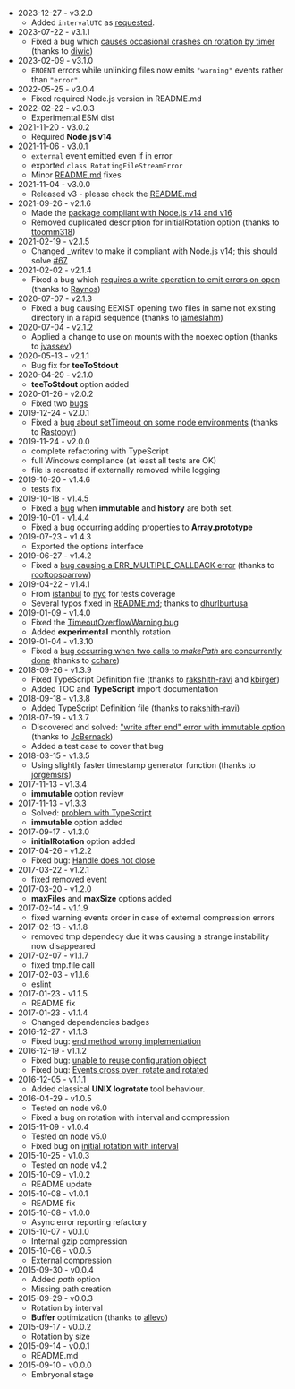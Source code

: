 - 2023-12-27 - v3.2.0
  - Added `intervalUTC` as [requested](https://github.com/iccicci/rotating-file-stream/issues/97).
- 2023-07-22 - v3.1.1
  - Fixed a bug which [causes occasional crashes on rotation by timer](https://github.com/iccicci/rotating-file-stream/issues/84) (thanks to [diwic](https://github.com/diwic))
- 2023-02-09 - v3.1.0
  - `ENOENT` errors while unlinking files now emits `"warning"` events rather than `"error"`.
- 2022-05-25 - v3.0.4
  - Fixed required Node.js version in README.md
- 2022-02-22 - v3.0.3
  - Experimental ESM dist
- 2021-11-20 - v3.0.2
  - Required **Node.js v14**
- 2021-11-06 - v3.0.1
  - `external` event emitted even if in error
  - exported `class RotatingFileStreamError`
  - Minor [README.md](https://github.com/iccicci/rotating-file-stream/blob/master/README.md) fixes
- 2021-11-04 - v3.0.0
  - Released v3 - please check the [README.md](https://www.npmjs.com/package/rotating-file-stream#upgrading-from-v2-to-v3)
- 2021-09-26 - v2.1.6
  - Made the [package compliant with Node.js v14 and v16](https://github.com/iccicci/rotating-file-stream/issues/63)
  - Removed duplicated description for initialRotation option (thanks to [ttoomm318](https://github.com/ttoomm318))
- 2021-02-19 - v2.1.5
  - Changed \_writev to make it compliant with Node.js v14; this should solve [#67](https://github.com/iccicci/rotating-file-stream/issues/67)
- 2021-02-02 - v2.1.4
  - Fixed a bug which [requires a write operation to emit errors on open](https://github.com/iccicci/rotating-file-stream/issues/62) (thanks to [Raynos](https://github.com/Raynos))
- 2020-07-07 - v2.1.3
  - Fixed a bug causing EEXIST opening two files in same not existing directory in a rapid sequence (thanks to [jameslahm](https://github.com/jameslahm))
- 2020-07-04 - v2.1.2
  - Applied a change to use on mounts with the noexec option (thanks to [jvassev](https://github.com/jvassev))
- 2020-05-13 - v2.1.1
  - Bug fix for **teeToStdout**
- 2020-04-29 - v2.1.0
  - **teeToStdout** option added
- 2020-01-26 - v2.0.2
  - Fixed two [bugs](https://github.com/iccicci/rotating-file-stream/pull/47)
- 2019-12-24 - v2.0.1
  - Fixed a [bug about setTimeout on some node environments](https://github.com/iccicci/rotating-file-stream/pull/46) (thanks to [Rastopyr](https://github.com/Rastopyr))
- 2019-11-24 - v2.0.0
  - complete refactoring with TypeScript
  - full Windows compliance (at least all tests are OK)
  - file is recreated if externally removed while logging
- 2019-10-20 - v1.4.6
  - tests fix
- 2019-10-18 - v1.4.5
  - Fixed a [bug](https://github.com/iccicci/rotating-file-stream/issues/39) when **immutable** and **history** are both set.
- 2019-10-01 - v1.4.4
  - Fixed a [bug](https://github.com/iccicci/rotating-file-stream/issues/42) occurring adding properties to **Array.prototype**
- 2019-07-23 - v1.4.3
  - Exported the options interface
- 2019-06-27 - v1.4.2
  - Fixed a [bug causing a ERR_MULTIPLE_CALLBACK error](https://github.com/iccicci/rotating-file-stream/issues/36) (thanks to [rooftopsparrow](https://github.com/rooftopsparrow))
- 2019-04-22 - v1.4.1
  - From [istanbul](https://www.npmjs.com/package/istanbul) to [nyc](https://www.npmjs.com/package/nyc) for tests coverage
  - Several typos fixed in [README.md](https://github.com/iccicci/rotating-file-stream/blob/master/README.md); thanks to [dhurlburtusa](https://github.com/dhurlburtusa)
- 2019-01-09 - v1.4.0
  - Fixed the [TimeoutOverflowWarning bug](https://github.com/iccicci/rotating-file-stream/issues/34)
  - Added **experimental** monthly rotation
- 2019-01-04 - v1.3.10
  - Fixed a [bug occurring when two calls to _makePath_ are concurrently done](https://github.com/iccicci/rotating-file-stream/pull/33) (thanks to [cchare](https://github.com/cchare))
- 2018-09-26 - v1.3.9
  - Fixed TypeScript Definition file (thanks to [rakshith-ravi](https://www.npmjs.com/~rakshith-ravi) and [kbirger](https://www.npmjs.com/~kbirger))
  - Added TOC and **TypeScript** import documentation
- 2018-09-18 - v1.3.8
  - Added TypeScript Definition file (thanks to [rakshith-ravi](https://www.npmjs.com/~rakshith-ravi))
- 2018-07-19 - v1.3.7
  - Discovered and solved: ["write after end" error with immutable option](https://github.com/iccicci/rotating-file-stream/issues/23) (thanks to [JcBernack](https://github.com/JcBernack))
  - Added a test case to cover that bug
- 2018-03-15 - v1.3.5
  - Using slightly faster timestamp generator function (thanks to [jorgemsrs](https://github.com/jorgemsrs))
- 2017-11-13 - v1.3.4
  - **immutable** option review
- 2017-11-13 - v1.3.3
  - Solved: [problem with TypeScript](https://github.com/iccicci/rotating-file-stream/issues/19)
  - **immutable** option added
- 2017-09-17 - v1.3.0
  - **initialRotation** option added
- 2017-04-26 - v1.2.2
  - Fixed bug: [Handle does not close](https://github.com/iccicci/rotating-file-stream/issues/11)
- 2017-03-22 - v1.2.1
  - fixed removed event
- 2017-03-20 - v1.2.0
  - **maxFiles** and **maxSize** options added
- 2017-02-14 - v1.1.9
  - fixed warning events order in case of external compression errors
- 2017-02-13 - v1.1.8
  - removed tmp dependecy due it was causing a strange instability now disappeared
- 2017-02-07 - v1.1.7
  - fixed tmp.file call
- 2017-02-03 - v1.1.6
  - eslint
- 2017-01-23 - v1.1.5
  - README fix
- 2017-01-23 - v1.1.4
  - Changed dependencies badges
- 2016-12-27 - v1.1.3
  - Fixed bug: [end method wrong implementation](https://github.com/iccicci/rotating-file-stream/issues/9)
- 2016-12-19 - v1.1.2
  - Fixed bug: [unable to reuse configuration object](https://github.com/iccicci/rotating-file-stream/issues/10)
  - Fixed bug: [Events cross over: rotate and rotated](https://github.com/iccicci/rotating-file-stream/issues/6)
- 2016-12-05 - v1.1.1
  - Added classical **UNIX logrotate** tool behaviour.
- 2016-04-29 - v1.0.5
  - Tested on node v6.0
  - Fixed a bug on rotation with interval and compression
- 2015-11-09 - v1.0.4
  - Tested on node v5.0
  - Fixed bug on [initial rotation with interval](https://github.com/iccicci/rotating-file-stream/issues/2)
- 2015-10-25 - v1.0.3
  - Tested on node v4.2
- 2015-10-09 - v1.0.2
  - README update
- 2015-10-08 - v1.0.1
  - README fix
- 2015-10-08 - v1.0.0
  - Async error reporting refactory
- 2015-10-07 - v0.1.0
  - Internal gzip compression
- 2015-10-06 - v0.0.5
  - External compression
- 2015-09-30 - v0.0.4
  - Added _path_ option
  - Missing path creation
- 2015-09-29 - v0.0.3
  - Rotation by interval
  - **Buffer** optimization (thanks to [allevo](https://www.npmjs.com/~allevo))
- 2015-09-17 - v0.0.2
  - Rotation by size
- 2015-09-14 - v0.0.1
  - README.md
- 2015-09-10 - v0.0.0
  - Embryonal stage

